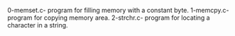 0-memset.c- program for filling memory with a constant byte.
1-memcpy.c- program for copying memory area.
2-strchr.c- program for locating a character in a string.
